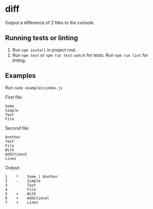 # diff

Output a difference of 2 files to the console.

##

## Running tests or linting
1. Run `npm install` in project root.
2. Run `npm test` or `npm run test:watch` for tests. Run `npm run lint` for linting.

## Examples
Run `node examples\index.js`

First file:
```
Some
Simple
Text
File
```

Second file:
```
Another
Text
File
With
Additional
Lines
```

Output:
```
1    *    Some | Another
2    -    Simple
3         Text
4         File
5    +    With
6    +    Additional
7    +    Lines

```

